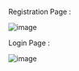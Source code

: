 Registration Page :

![image](https://github.com/nagasundarnagappan/fullstack/assets/99973079/19808e8d-4e0b-4d3a-b56f-fddf04b92a1c)


Login Page :

![image](https://github.com/nagasundarnagappan/fullstack/assets/99973079/154a40ba-462c-4f8b-976f-b717664aeb81)

